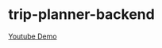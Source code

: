 # trip-planner-backend




[Youtube Demo](https://www.youtube.com/watch?v=cCzYkde0UlA&feature=youtu.be)
